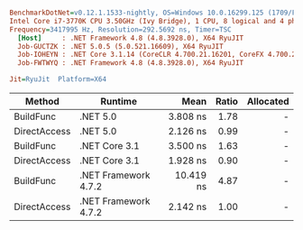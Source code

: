 ``` ini

BenchmarkDotNet=v0.12.1.1533-nightly, OS=Windows 10.0.16299.125 (1709/FallCreatorsUpdate/Redstone3)
Intel Core i7-3770K CPU 3.50GHz (Ivy Bridge), 1 CPU, 8 logical and 4 physical cores
Frequency=3417995 Hz, Resolution=292.5692 ns, Timer=TSC
  [Host]     : .NET Framework 4.8 (4.8.3928.0), X64 RyuJIT
  Job-GUCTZK : .NET 5.0.5 (5.0.521.16609), X64 RyuJIT
  Job-IOHEYN : .NET Core 3.1.14 (CoreCLR 4.700.21.16201, CoreFX 4.700.21.16208), X64 RyuJIT
  Job-FWTWYQ : .NET Framework 4.8 (4.8.3928.0), X64 RyuJIT

Jit=RyuJit  Platform=X64  

```
|       Method |              Runtime |      Mean | Ratio | Allocated |
|------------- |--------------------- |----------:|------:|----------:|
|    BuildFunc |             .NET 5.0 |  3.808 ns |  1.78 |         - |
| DirectAccess |             .NET 5.0 |  2.126 ns |  0.99 |         - |
|    BuildFunc |        .NET Core 3.1 |  3.500 ns |  1.63 |         - |
| DirectAccess |        .NET Core 3.1 |  1.928 ns |  0.90 |         - |
|    BuildFunc | .NET Framework 4.7.2 | 10.419 ns |  4.87 |         - |
| DirectAccess | .NET Framework 4.7.2 |  2.142 ns |  1.00 |         - |
